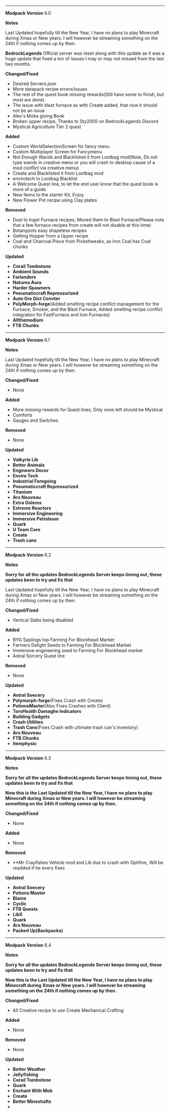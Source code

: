 ---------------------------------------------------------------------------------------------
**Modpack Version**
6.0

**Notes**


Last Updated hopefully till the New Year, I have no plans to play Minecraft during Xmas or New years. I will however be streaming something on the 24th if nothing comes up by then.


**BedrockLegends** Official server was reset along with this update as it was a huge update that fixed a ton of issues I may or may not missed from the last two months.


**Changed/Fixed**

- Desired Servers.json
- More datapack recipe errors/issues
- The rest of the quest book missing rewards(Still have some to finish, but most are done)
- The issue with blast furnace as with Create added, that now it should not be an issue
- Alex's Mobs giving Book
- Broken upper recipe, Thanks to Sty2000 on BedrockLegends Discord
- Mystical Agriculture Tier 2 quest


**Added**

- Custom WorldSelectionScreen for fancy menu 
- Custom Multiplayer Screen for Fancymenu
- Not Enough Wands and Blacklisted it from Lootbag mod(Note, Do not type wands in creative menu or you will crash to desktop cause of a mod conflict via creative menu)
- Create and Blacklisted it from Lootbag mod
- envirotech to Lootbag Blacklist
- A Welcome Quest line, to let the end user know that the quest book is more of a guide.
- New Items to the starter Kit, Enjoy
- New Flower Pot recipe using Clay plates



**Removed**

- Dust to Ingot Furnace recipes, Moved them to Blast Furnace(Please note that a few furnace recipes from create will not disable at this time)
- Botanypots easy shapeless recipes
- Getting Hopper from a Upper recipe
- Coal and Charcoal Piece from Pickeltweaks, as Iron Coal has Coal chunks

**Updated**

- **Corail Tombstone**
- **Ambient Sounds**
- **Farlanders**
- **Natures Aura**
- **Harder Spawners**
- **Pneumaticcraft Repressurized**
- **Auto Ore Dict Convter**
- **PolyMorph-forge**(Added smelting recipe conflict management for the Furnace, Smoker, and the Blast Furnace, Added smelting recipe conflict integration for FastFurnace and Iron Furnaces)
- **Allthemodium**
- **FTB Chunks**

---------------------------------------------------------------------------------------------
**Modpack Version**
6.1

**Notes**


Last Updated hopefully till the New Year, I have no plans to play Minecraft during Xmas or New years. I will however be streaming something on the 24th if nothing comes up by then.



**Changed/Fixed**

- None


**Added**

- More missing rewards for Quest lines, Only ones left should be Mystical
- Comforts
- Gauges and Switches


**Removed**

- None

**Updated**

- **Valkyrie Lib**
- **Better Animals**
- **Engineers Decor**
- **Enviro Tech**
- **Industrial Foregoing**
- **Pneumaticcraft Repressurized**
- **Titanium**
- **Ars Nouveau**
- **Extra Golems**
- **Extreme Reactors**
- **Immersive Engineering**
- **Immersive Petroleum**
- **Quark**
- **U Team Core**
- **Create**
- **Trash cans**

---------------------------------------------------------------------------------------------
**Modpack Version**
6.2

**Notes**

**Sorry for all the updates BedrockLegends Server keeps timing out, these updates been to try and fix that**

Last Updated hopefully till the New Year, I have no plans to play Minecraft during Xmas or New years. I will however be streaming something on the 24th if nothing comes up by then.



**Changed/Fixed**

- Vertical Slabs being disabled


**Added**

- BYG Saplings top Farming For Blockhead Market
- Farmers Delight Seeds to Farming For Blockhead Market
- Immersive engineering seed to Farming For Blockhead market
- Astral Sorcery Quest line


**Removed**

- None

**Updated**

- **Astral Soecery**
- **Polymorph-forge**(Fixes Crash with Create)
- **PotionsMaster**(Also Fixes Crashes with Client)
- **ToroHealth Damaghe Indicators**
- **Building Gadgets**
- **Crash Utilities**
- **Trash Cans**(Fixes Crash with ultimate trash can's inventory)
- **Ars Nouveau**
- **FTB Chunks**
- **itemphysic**
---------------------------------------------------------------------------------------------
**Modpack Version**
6.3

**Notes**

**Sorry for all the updates BedrockLegends Server keeps timing out, these updates been to try and fix that**

**Now this is the Last Updated till the New Year, I have no plans to play Minecraft during Xmas or New years. I will however be streaming something on the 24th if nothing comes up by then.**



**Changed/Fixed**

- None


**Added**

- None


**Removed**

- **Mr Crayfishes Vehicle mod and Lib due to crash with Optifine, Will be readded if he every fixes

**Updated**

- **Astral Soecery**
- **Potions Master**
- **Blame**
- **Cyclic**
- **FTB Quests**
- **LibX**
- **Quark**
- **Ars Nouveau**
- **Packed Up(Backpacks)**
---------------------------------------------------------------------------------------------
**Modpack Version**
6.4

**Notes**

**Sorry for all the updates BedrockLegends Server keeps timing out, these updates been to try and fix that**

**Now this is the Last Updated till the New Year, I have no plans to play Minecraft during Xmas or New years. I will however be streaming something on the 24th if nothing comes up by then.**



**Changed/Fixed**

- All Creative recipe to use Create Mechanical Crafting


**Added**

- None


**Removed**

- None

**Updated**

- **Better Weather**
- **Jellyfishing**
- **Corail Tombstone**
- **Quark**
- **Enchant With Mob**
- **Create**
- **Better Mineshafts**
- 
